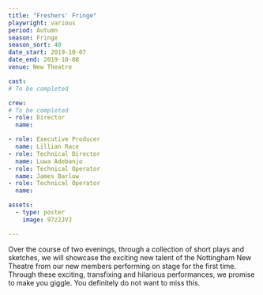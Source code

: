 ```yaml
---
title: "Freshers' Fringe"
playwright: various
period: Autumn
season: Fringe 
season_sort: 40
date_start: 2019-10-07
date_end: 2019-10-08
venue: New Theatre

cast:
# To be completed 

crew: 
# To be completed
- role: Director
  name: 

- role: Executive Producer
  name: Lillian Race
- role: Technical Director
  name: Luwa Adebanjo
- role: Technical Operator
  name: James Barlow
- role: Technical Operator
  name: 

assets:
  - type: poster
    image: 97z2JVJ

---
```


Over the course of two evenings, through a collection of short plays and sketches, we will showcase the exciting new talent of the Nottingham New Theatre from our new members performing on stage for the first time. Through these exciting, transfixing and hilarious performances, we promise to make you giggle. You definitely do not want to miss this.

